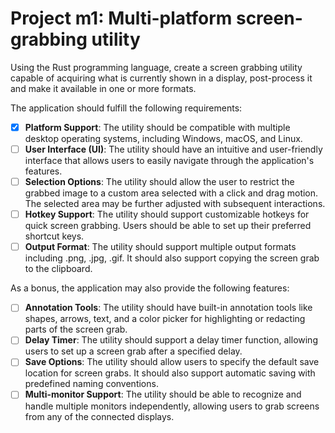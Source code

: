 # Project m1: Multi-platform screen-grabbing utility

Using the Rust programming language, create a screen grabbing utility capable of acquiring what is currently shown in a display, post-process it and make it available in one or more formats.

The application should fulfill the following requirements:

- [x] **Platform Support**: The utility should be compatible with multiple desktop operating systems, including Windows, macOS, and Linux.
- [ ] **User Interface (UI)**: The utility should have an intuitive and user-friendly interface that allows users to easily navigate through the application's features.
- [ ] **Selection Options**: The utility should allow the user to restrict the grabbed image to a custom area selected with a click and drag motion. The selected area may be further adjusted with subsequent interactions.
- [ ] **Hotkey Support**: The utility should support customizable hotkeys for quick screen grabbing. Users should be able to set up their preferred shortcut keys.
- [ ] **Output Format**: The utility should support multiple output formats including .png, .jpg, .gif. It should also support copying the screen grab to the clipboard.

As a bonus, the application may also provide the following features:

- [ ] **Annotation Tools**: The utility should have built-in annotation tools like shapes, arrows, text, and a color picker for highlighting or redacting parts of the screen grab.
- [ ] **Delay Timer**: The utility should support a delay timer function, allowing users to set up a screen grab after a specified delay.
- [ ] **Save Options**: The utility should allow users to specify the default save location for screen grabs. It should also support automatic saving with predefined naming conventions.
- [ ] **Multi-monitor Support**: The utility should be able to recognize and handle multiple monitors independently, allowing users to grab screens from any of the connected displays.
